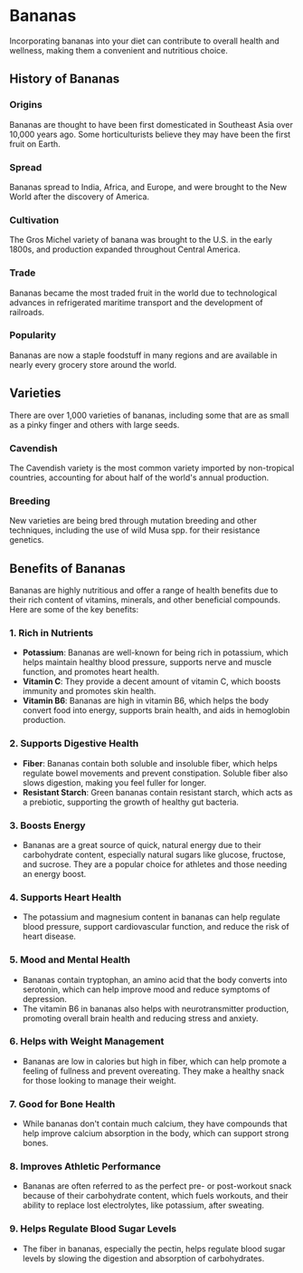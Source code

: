 # Bananas

Incorporating bananas into your diet can contribute to overall health and wellness, making them a convenient and nutritious choice.

## History of Bananas

### Origins

Bananas are thought to have been first domesticated in Southeast Asia over 10,000 years ago. Some horticulturists believe they may have been the first fruit on Earth. 

### Spread

Bananas spread to India, Africa, and Europe, and were brought to the New World after the discovery of America. 

### Cultivation

The Gros Michel variety of banana was brought to the U.S. in the early 1800s, and production expanded throughout Central America. 

### Trade

Bananas became the most traded fruit in the world due to technological advances in refrigerated maritime transport and the development of railroads. 

### Popularity

Bananas are now a staple foodstuff in many regions and are available in nearly every grocery store around the world. 

## Varieties

There are over 1,000 varieties of bananas, including some that are as small as a pinky finger and others with large seeds. 

### Cavendish

The Cavendish variety is the most common variety imported by non-tropical countries, accounting for about half of the world's annual production. 

### Breeding

New varieties are being bred through mutation breeding and other techniques, including the use of wild Musa spp. for their resistance genetics. 

## Benefits of Bananas

Bananas are highly nutritious and offer a range of health benefits due to their rich content of vitamins, minerals, and other beneficial compounds. Here are some of the key benefits:

### 1. Rich in Nutrients
   - **Potassium**: Bananas are well-known for being rich in potassium, which helps maintain healthy blood pressure, supports nerve and muscle function, and promotes heart health.
   - **Vitamin C**: They provide a decent amount of vitamin C, which boosts immunity and promotes skin health.
   - **Vitamin B6**: Bananas are high in vitamin B6, which helps the body convert food into energy, supports brain health, and aids in hemoglobin production.

### 2. Supports Digestive Health
   - **Fiber**: Bananas contain both soluble and insoluble fiber, which helps regulate bowel movements and prevent constipation. Soluble fiber also slows digestion, making you feel fuller for longer.
   - **Resistant Starch**: Green bananas contain resistant starch, which acts as a prebiotic, supporting the growth of healthy gut bacteria.

### 3. Boosts Energy
   - Bananas are a great source of quick, natural energy due to their carbohydrate content, especially natural sugars like glucose, fructose, and sucrose. They are a popular choice for athletes and those needing an energy boost.

### 4. Supports Heart Health
   - The potassium and magnesium content in bananas can help regulate blood pressure, support cardiovascular function, and reduce the risk of heart disease.

### 5. Mood and Mental Health
   - Bananas contain tryptophan, an amino acid that the body converts into serotonin, which can help improve mood and reduce symptoms of depression.
   - The vitamin B6 in bananas also helps with neurotransmitter production, promoting overall brain health and reducing stress and anxiety.

### 6. Helps with Weight Management
   - Bananas are low in calories but high in fiber, which can help promote a feeling of fullness and prevent overeating. They make a healthy snack for those looking to manage their weight.

### 7. Good for Bone Health
   - While bananas don't contain much calcium, they have compounds that help improve calcium absorption in the body, which can support strong bones.

### 8. Improves Athletic Performance
   - Bananas are often referred to as the perfect pre- or post-workout snack because of their carbohydrate content, which fuels workouts, and their ability to replace lost electrolytes, like potassium, after sweating.

### 9. Helps Regulate Blood Sugar Levels
   - The fiber in bananas, especially the pectin, helps regulate blood sugar levels by slowing the digestion and absorption of carbohydrates.

